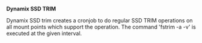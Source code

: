 **Dynamix SSD TRIM**

Dynamix SSD trim creates a cronjob to do regular SSD TRIM operations on all mount points which support the operation.
The command 'fstrim -a -v' is executed at the given interval.
